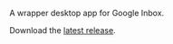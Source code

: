 A wrapper desktop app for Google Inbox.

Download the [latest release](https://github.com/martinlissmyr/deskbox/releases/latest).
